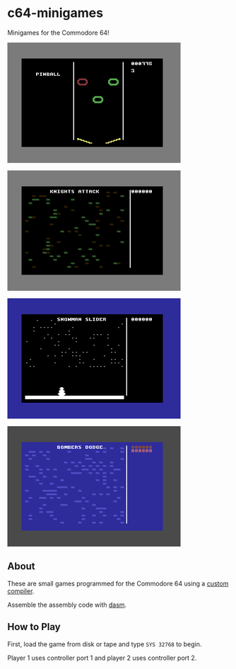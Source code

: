 # c64-minigames
Minigames for the Commodore 64!

![Pinball Gameplay](https://github.com/ZeroPlayerRodent/c64-minigames/blob/main/img/pinball2.gif)

![Knights Attack Gameplay](https://github.com/ZeroPlayerRodent/c64-minigames/blob/main/img/knight.gif)

![Snowman Slider Gameplay](https://github.com/ZeroPlayerRodent/c64-minigames/blob/main/img/snow.gif)

![Bombers Dodge Gameplay](https://github.com/ZeroPlayerRodent/c64-minigames/blob/main/img/bombers.gif)

## About

These are small games programmed for the Commodore 64 using a [custom compiler](https://github.com/ZeroPlayerRodent/Duck-and-Cover-64/tree/main/compiler).

Assemble the assembly code with [dasm](https://dasm-assembler.github.io/).

## How to Play

First, load the game from disk or tape and type `SYS 32768` to begin.

Player 1 uses controller port 1 and player 2 uses controller port 2.
